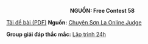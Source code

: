 **<center>NGUỒN: Free Contest 58</center>**

[Tải đề bài (PDF)](/statements/2313/HASH.pdf)
**Nguồn:** [Chuyên Sơn La Online Judge](http://csloj.ddns.net/)

**Group giải đáp thắc mắc:** [Lập trình 24h](https://www.facebook.com/groups/1386904321519984)